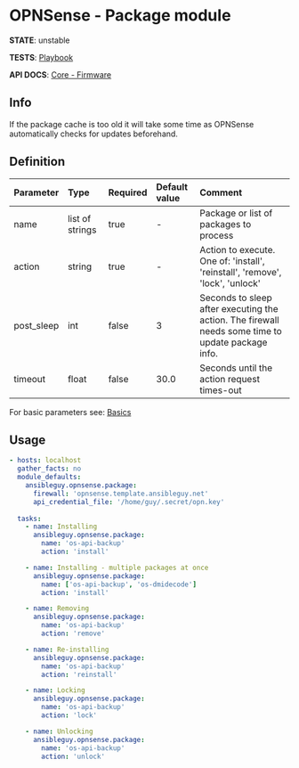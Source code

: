 # OPNSense - Package module

**STATE**: unstable

**TESTS**: [Playbook](https://github.com/ansibleguy/collection_opnsense/blob/stable/tests/package.yml)

**API DOCS**: [Core - Firmware](https://docs.opnsense.org/development/api/core/firmware.html)

## Info

If the package cache is too old it will take some time as OPNSense automatically checks for updates beforehand.

## Definition

| Parameter | Type            | Required | Default value | Comment                                                                                           |
|:----------|:----------------|:---------|:--------------|:--------------------------------------------------------------------------------------------------|
| name      | list of strings | true     | -             | Package or list of packages to process                                                            |
| action | string          | true     | -             | Action to execute. One of: 'install', 'reinstall', 'remove', 'lock', 'unlock'                     |
| post_sleep | int             | false    | 3             | Seconds to sleep after executing the action. The firewall needs some time to update package info. |
| timeout | float           | false    | 30.0          | Seconds until the action request times-out                                                        |

For basic parameters see: [Basics](https://github.com/ansibleguy/collection_opnsense/blob/stable/docs/use_basic.md#definition)

## Usage

```yaml
- hosts: localhost
  gather_facts: no
  module_defaults:
    ansibleguy.opnsense.package:
      firewall: 'opnsense.template.ansibleguy.net'
      api_credential_file: '/home/guy/.secret/opn.key'
  
  tasks:
    - name: Installing
      ansibleguy.opnsense.package:
        name: 'os-api-backup'
        action: 'install'

    - name: Installing - multiple packages at once
      ansibleguy.opnsense.package:
        name: ['os-api-backup', 'os-dmidecode']
        action: 'install'

    - name: Removing
      ansibleguy.opnsense.package:
        name: 'os-api-backup'
        action: 'remove'

    - name: Re-installing
      ansibleguy.opnsense.package:
        name: 'os-api-backup'
        action: 'reinstall'

    - name: Locking
      ansibleguy.opnsense.package:
        name: 'os-api-backup'
        action: 'lock'

    - name: Unlocking
      ansibleguy.opnsense.package:
        name: 'os-api-backup'
        action: 'unlock'
```
